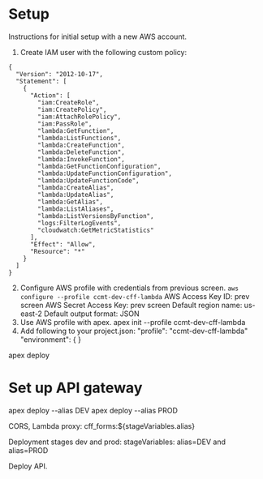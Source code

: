# Setup
Instructions for initial setup with a new AWS account.
1. Create IAM user with the following custom policy:
```
{
  "Version": "2012-10-17",
  "Statement": [
    {
      "Action": [
        "iam:CreateRole",
        "iam:CreatePolicy",
        "iam:AttachRolePolicy",
        "iam:PassRole",
        "lambda:GetFunction",
        "lambda:ListFunctions",
        "lambda:CreateFunction",
        "lambda:DeleteFunction",
        "lambda:InvokeFunction",
        "lambda:GetFunctionConfiguration",
        "lambda:UpdateFunctionConfiguration",
        "lambda:UpdateFunctionCode",
        "lambda:CreateAlias",
        "lambda:UpdateAlias",
        "lambda:GetAlias",
        "lambda:ListAliases",
        "lambda:ListVersionsByFunction",
        "logs:FilterLogEvents",
        "cloudwatch:GetMetricStatistics"
      ],
      "Effect": "Allow",
      "Resource": "*"
    }
  ]
}
```
2. Configure AWS profile with credentials from previous screen.
```aws configure --profile ccmt-dev-cff-lambda```
AWS Access Key ID: prev screen
AWS Secret Access Key: prev screen
Default region name: us-east-2
Default output format: JSON
3. Use AWS profile with apex.
apex init --profile ccmt-dev-cff-lambda
4. Add following to your project.json:
"profile": "ccmt-dev-cff-lambda"
"environment": {
}

apex deploy

# Set up API gateway

apex deploy --alias DEV
apex deploy --alias PROD

CORS, Lambda proxy:
cff_forms:${stageVariables.alias}

Deployment stages dev and prod:
stageVariables: alias=DEV and alias=PROD

Deploy API.